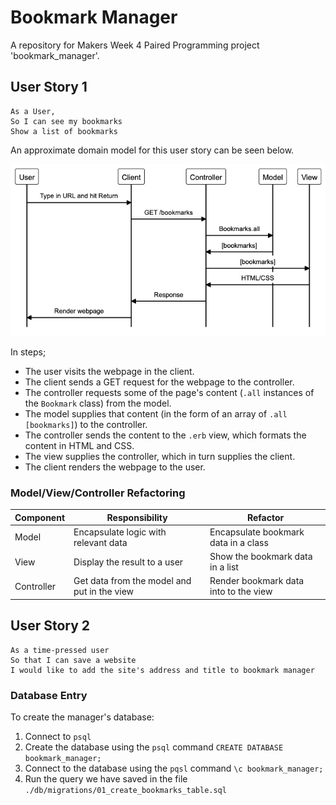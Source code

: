 # Bookmark Manager

A repository for Makers Week 4 Paired Programming project 'bookmark_manager'.

## User Story 1

```
As a User,
So I can see my bookmarks
Show a list of bookmarks
```

An approximate domain model for this user story can be seen below.

![GitHub Logo](/resources/User_Story_01.png)

In steps;
  - The user visits the webpage in the client.
  - The client sends a GET request for the webpage to the controller.
  - The controller requests some of the page's content (`.all` instances of the `Bookmark` class) from the model.
  - The model supplies that content (in the form of an array of `.all` `[bookmarks]`) to the controller.
  - The controller sends the content to the `.erb` view, which formats the content in HTML and CSS.
  - The view supplies the controller, which in turn supplies the client.
  - The client renders the webpage to the user.

### Model/View/Controller Refactoring

| Component   | Responsibility                                | Refactor                                |
|------------ |---------------------------------------------  |---------------------------------------- |
| Model       | Encapsulate logic with relevant data          | Encapsulate bookmark data in a class    |
| View        | Display the result to a user                  | Show the bookmark data in a list        |
| Controller  | Get data from the model and put in the view   | Render bookmark data into to the view   |

## User Story 2

```
As a time-pressed user
So that I can save a website
I would like to add the site's address and title to bookmark manager
```

### Database Entry

To create the manager's database:

1.  Connect to `psql`
2.  Create the database using the `psql` command `CREATE DATABASE bookmark_manager;`
3.  Connect to the database using the `pqsl` command `\c bookmark_manager;`
4.  Run the query we have saved in the file `./db/migrations/01_create_bookmarks_table.sql`
